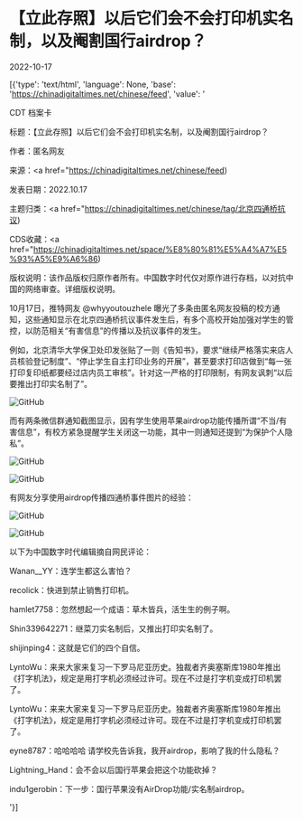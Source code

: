 # 【立此存照】以后它们会不会打印机实名制，以及阉割国行airdrop？

2022-10-17

[{'type': 'text/html', 'language': None, 'base': 'https://chinadigitaltimes.net/chinese/feed', 'value': '

CDT 档案卡

标题：【立此存照】以后它们会不会打印机实名制，以及阉割国行airdrop？

作者：匿名网友

来源：<a href="https://chinadigitaltimes.net/chinese/feed)

发表日期：2022.10.17

主题归类：<a href="https://chinadigitaltimes.net/chinese/tag/北京四通桥抗议)

CDS收藏：<a href="https://chinadigitaltimes.net/space/%E8%80%81%E5%A4%A7%E5%93%A5%E9%A6%86)

版权说明：该作品版权归原作者所有。中国数字时代仅对原作进行存档，以对抗中国的网络审查。详细版权说明。





10月17日，推特网友 @whyyoutouzhele 曝光了多条由匿名网友投稿的校方通知，这些通知显示在北京四通桥抗议事件发生后，有多个高校开始加强对学生的管控，以防范相关“有害信息”的传播以及抗议事件的发生。

例如，北京清华大学保卫处印发张贴了一则《告知书》，要求“继续严格落实来店人员核验登记制度”、“停止学生自主打印业务的开展”，甚至要求打印店做到“每一张打印复印纸都要经过店内员工审核”。针对这一严格的打印限制，有网友讽刺“以后要推出打印实名制了”。

![GitHub](https://chinadigitaltimes.net/chinese/files/2022/10/image-1665992120689.png)

而有两条微信群通知截图显示，因有学生使用苹果airdrop功能传播所谓“不当/有害信息”，有校方紧急提醒学生关闭这一功能，其中一则通知还提到“为保护个人隐私”。

![GitHub](https://chinadigitaltimes.net/chinese/files/2022/10/image-1665994678203.png)

![GitHub](https://chinadigitaltimes.net/chinese/files/2022/10/image-1665994691271.png)

有网友分享使用airdrop传播四通桥事件图片的经验：

![GitHub](https://chinadigitaltimes.net/chinese/files/2022/10/image-1665995204800.png)

![GitHub](https://chinadigitaltimes.net/chinese/files/2022/10/image-1665995411171.png)

以下为中国数字时代编辑摘自网民评论：



Wanan__YY：连学生都这么害怕？

recolick：快进到禁止销售打印机。

hamlet7758：忽然想起一个成语：草木皆兵，活生生的例子啊。

Shin339642271：继菜刀实名制后，又推出打印实名制了。

shijinping4：这就是它们的四个自信。

LyntoWu：来来大家来复习一下罗马尼亚历史。独裁者齐奥塞斯库1980年推出《打字机法》，规定是用打字机必须经过许可。现在不过是打字机变成打印机罢了。

LyntoWu：来来大家来复习一下罗马尼亚历史。独裁者齐奥塞斯库1980年推出《打字机法》，规定是用打字机必须经过许可。现在不过是打字机变成打印机罢了。

eyne8787：哈哈哈哈 请学校先告诉我，我开airdrop，影响了我的什么隐私？

Lightning_Hand：会不会以后国行苹果会把这个功能砍掉？

indu1gerobin：下一步：国行苹果没有AirDrop功能/实名制airdrop。

'}]